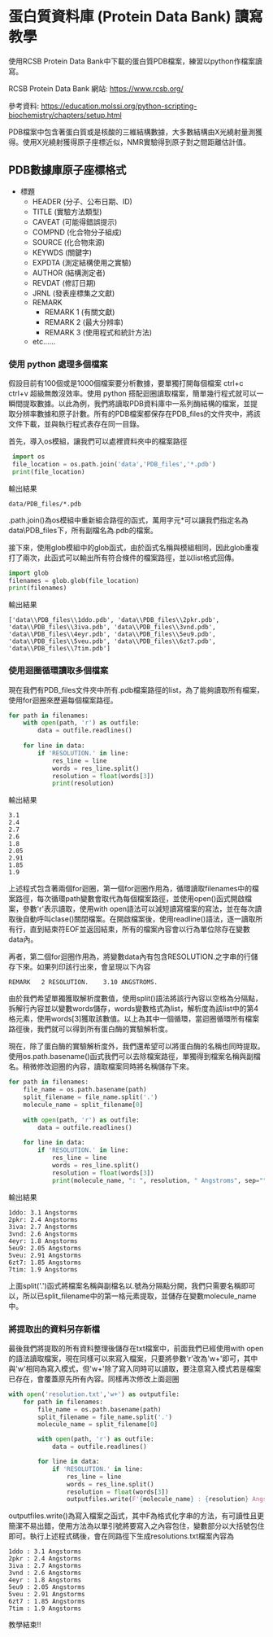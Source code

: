 # 蛋白質資料庫 (Protein Data Bank) 讀寫教學

使用RCSB Protein Data Bank中下載的蛋白質PDB檔案，練習以python作檔案讀寫。

RCSB Protein Data Bank 網站: https://www.rcsb.org/ 

參考資料: https://education.molssi.org/python-scripting-biochemistry/chapters/setup.html

PDB檔案中包含著蛋白質或是核酸的三維結構數據，大多數結構由X光繞射量測獲得。使用X光繞射獲得原子座標近似，NMR實驗得到原子對之間距離估計值。

## PDB數據庫原子座標格式
* 標題
  * HEADER (分子、公布日期、ID)
  * TITLE (實驗方法類型)
  * CAVEAT (可能得錯誤提示)
  * COMPND (化合物分子組成)
  * SOURCE (化合物來源)
  * KEYWDS (關鍵字)
  * EXPDTA (測定結構使用之實驗)
  * AUTHOR (結構測定者)
  * REVDAT (修訂日期)
  * JRNL (發表座標集之文獻)
  * REMARK
    * REMARK 1 (有關文獻)
    * REMARK 2 (最大分辨率)
    * REMARK 3 (使用程式和統計方法)
  * etc......


### 使用 python 處理多個檔案
假設目前有100個或是1000個檔案要分析數據，要單獨打開每個檔案 ctrl+c ctrl+v 超級無敵沒效率。使用 python 搭配迴圈讀取檔案，簡單幾行程式就可以一瞬間提取數據。以此為例，我們將讀取PDB資料庫中一系列酶結構的檔案，並提取分辨率數據和原子計數。所有的PDB檔案都保存在PDB_files的文件夾中，將該文件下載，並與執行程式表存在同一目錄。

首先，導入os模組，讓我們可以處裡資料夾中的檔案路徑

```python
 import os
 file_location = os.path.join('data','PDB_files','*.pdb')
 print(file_location)
```
輸出結果
```
data/PDB_files/*.pdb
```

.path.join()為os模組中重新組合路徑的函式，萬用字元*可以讓我們指定名為data\PDB_files下，所有副檔名為.pdb的檔案。

接下來，使用glob模組中的glob函式，由於函式名稱與模組相同，因此glob重複打了兩次，此函式可以輸出所有符合條件的檔案路徑，並以list格式回傳。

```python
import glob
filenames = glob.glob(file_location)
print(filenames)
```
輸出結果
```
['data\\PDB_files\\1ddo.pdb', 'data\\PDB_files\\2pkr.pdb', 'data\\PDB_files\\3iva.pdb', 'data\\PDB_files\\3vnd.pdb', 'data\\PDB_files\\4eyr.pdb', 'data\\PDB_files\\5eu9.pdb', 'data\\PDB_files\\5veu.pdb', 'data\\PDB_files\\6zt7.pdb', 'data\\PDB_files\\7tim.pdb']
```

### 使用迴圈循環讀取多個檔案
現在我們有PDB_files文件夾中所有.pdb檔案路徑的list，為了能夠讀取所有檔案，使用for迴圈來歷遍每個檔案路徑。

```python
for path in filenames:
    with open(path, 'r') as outfile:
        data = outfile.readlines()
    
    for line in data:
        if 'RESOLUTION.' in line:
            res_line = line
            words = res_line.split()
            resolution = float(words[3])
            print(resolution)
```
輸出結果
```
3.1
2.4
2.7
2.6
1.8
2.05
2.91
1.85
1.9
```
上述程式包含著兩個for迴圈，第一個for迴圈作用為，循環讀取filenames中的檔案路徑，每次循環path變數會取代為每個檔案路徑，並使用open()函式開啟檔案，參數'r'表示讀取，使用with open語法可以減短讀寫檔案的寫法，並在每次讀取後自動呼叫clase()關閉檔案。在開啟檔案後，使用readline()語法，逐一讀取所有行，直到結束符EOF並返回結束，所有的檔案內容會以行為單位除存在變數data內。

再者，第二個for迴圈作用為，將變數data內有包含RESOLUTION.之字串的行儲存下來。如果列印該行出來，會呈現以下內容
```
REMARK   2 RESOLUTION.    3.10 ANGSTROMS.        
```
由於我們希望單獨獲取解析度數值，使用split()語法將該行內容以空格為分隔點，拆解行內容並以變數words儲存，words變數格式為list，解析度為該list中的第4格元素，使用words[3]獲取該數值。以上為其中一個循環，當迴圈循環所有檔案路徑後，我們就可以得到所有蛋白酶的實驗解析度。

現在，除了蛋白酶的實驗解析度外，我們還希望可以將蛋白酶的名稱也同時提取。使用os.path.basename()函式我們可以去除檔案路徑，單獨得到檔案名稱與副檔名。稍微修改迴圈的內容，讀取檔案同時將名稱儲存下來。

```python
for path in filenames:
    file_name = os.path.basename(path)
    split_filename = file_name.split('.')
    molecule_name = split_filename[0]
    
    with open(path, 'r') as outfile:
        data = outfile.readlines()
    
    for line in data:
        if 'RESOLUTION.' in line:
            res_line = line
            words = res_line.split()
            resolution = float(words[3])
            print(molecule_name, ": ", resolution, " Angstroms", sep="")
```
輸出結果
```
1ddo: 3.1 Angstorms
2pkr: 2.4 Angstorms
3iva: 2.7 Angstorms
3vnd: 2.6 Angstorms
4eyr: 1.8 Angstorms
5eu9: 2.05 Angstorms
5veu: 2.91 Angstorms
6zt7: 1.85 Angstorms
7tim: 1.9 Angstorms
```
上面split('.')函式將檔案名稱與副檔名以.號為分隔點分開，我們只需要名稱即可以，所以已split_filename中的第一格元素提取，並儲存在變數molecule_name中。

### 將提取出的資料另存新檔
最後我們將提取的所有資料整理後儲存在txt檔案中，前面我們已經使用with open的語法讀取檔案，現在同樣可以來寫入檔案，只要將參數'r'改為'w+'即可，其中與'w'相同為寫入模式，但'w+'除了寫入同時可以讀取，要注意寫入模式若是檔案已存在，會覆蓋原先所有內容。同樣再次修改上面迴圈
```python
with open('resolution.txt','w+') as outputfile:
    for path in filenames:
        file_name = os.path.basename(path)
        split_filename = file_name.split('.')
        molecule_name = split_filename[0]

        with open(path, 'r') as outfile:
            data = outfile.readlines()

        for line in data:
            if 'RESOLUTION.' in line:
                res_line = line
                words = res_line.split()
                resolution = float(words[3])
                outputfiles.write(F'{molecule_name} : {resolution} Angstorms \n')
```
outputfiles.write()為寫入檔案之函式，其中F為格式化字串的方法，有可讀性且更簡潔不易出錯，使用方法為以單引號將要寫入之內容包住，變數部分以大括號包住即可。執行上述程式碼後，會在同路徑下生成resolutions.txt檔案內容為
```
1ddo : 3.1 Angstorms 
2pkr : 2.4 Angstorms 
3iva : 2.7 Angstorms 
3vnd : 2.6 Angstorms 
4eyr : 1.8 Angstorms 
5eu9 : 2.05 Angstorms 
5veu : 2.91 Angstorms 
6zt7 : 1.85 Angstorms 
7tim : 1.9 Angstorms 
```

教學結束!!
